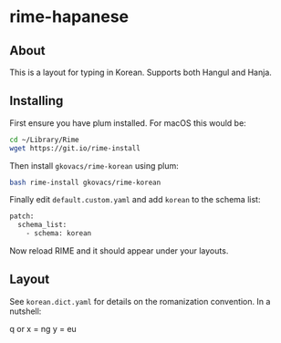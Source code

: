 # rime-hapanese

## About

This is a layout for typing in Korean. Supports both Hangul and Hanja.


## Installing

First ensure you have plum installed. For macOS this would be:

```bash
cd ~/Library/Rime
wget https://git.io/rime-install
```

Then install `gkovacs/rime-korean` using plum:

```bash
bash rime-install gkovacs/rime-korean
```

Finally edit `default.custom.yaml` and add `korean` to the schema list:

```bash
patch:
  schema_list:
    - schema: korean
```

Now reload RIME and it should appear under your layouts.

## Layout

See `korean.dict.yaml` for details on the romanization convention. In a nutshell:

q or x = ng
y = eu

